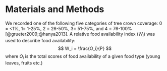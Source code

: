 
# Materials and Methods
We recorded one of the following five categories of tree crown coverage: 0 = <1%, 1= 1-25%, 2 = 26-50%, 3= 51-75%, and 4 = 76-100%  [@grueter2009;@hanya2013]. A relative food availability index ($W_i$) was used to describe food availability: 
$$
W_i = \frac{O_i}{P}
$$
where $O_i$ is the total scores of food availability of a given food type (young leaves, fruits etc.)
